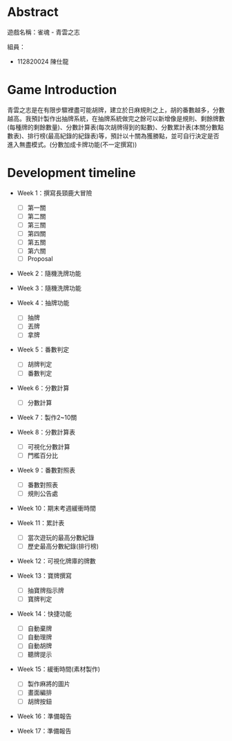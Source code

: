 # Abstract

遊戲名稱：雀魂 - 青雲之志

組員：

- 112820024 陳仕龍

# Game Introduction

青雲之志是在有限步驟裡盡可能胡牌，建立於日麻規則之上，胡的番數越多，分數越高。我預計製作出抽牌系統，在抽牌系統做完之餘可以新增像是規則、剩餘牌數(每種牌的剩餘數量)、分數計算表(每次胡牌得到的點數)、分數累計表(本關分數點數表)、排行榜(最高紀錄的紀錄表)等，預計以十關為獲勝點，並可自行決定是否進入無盡模式。(分數加成卡牌功能(不一定撰寫))

# Development timeline

- Week 1：撰寫長頸鹿大冒險
  - [ ] 第一關
  - [ ] 第二關
  - [ ] 第三關
  - [ ] 第四關
  - [ ] 第五關
  - [ ] 第六關
  - [ ] Proposal
  
- Week 2：隨機洗牌功能

- Week 3：隨機洗牌功能

- Week 4：抽牌功能
  - [ ] 抽牌
  - [ ] 丟牌
  - [ ] 拿牌

- Week 5：番數判定
  - [ ] 胡牌判定
  - [ ] 番數判定

- Week 6：分數計算
  - [ ] 分數計算

- Week 7：製作2~10關

- Week 8：分數計算表
  - [ ] 可視化分數計算
  - [ ] 門檻百分比

- Week 9：番數對照表
    - [ ] 番數對照表
    - [ ] 規則公告處

- Week 10：期末考週緩衝時間

- Week 11：累計表
    - [ ] 當次遊玩的最高分數紀錄
    - [ ] 歷史最高分數紀錄(排行榜)

- Week 12：可視化牌庫的牌數

- Week 13：寶牌撰寫
  - [ ] 抽寶牌指示牌
  - [ ] 寶牌判定

- Week 14：快捷功能
  - [ ] 自動棄牌
  - [ ] 自動理牌
  - [ ] 自動胡牌
  - [ ] 聽牌提示

- Week 15：緩衝時間(素材製作)
  - [ ] 製作麻將的圖片
  - [ ] 畫面編排
  - [ ] 胡牌按鈕

- Week 16：準備報告

- Week 17：準備報告